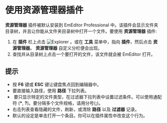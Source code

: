 # 使用资源管理器插件

**资源管理器** 插件被默认安装到 EmEditor Professional 中。该插件会显示文件夹目录树，并且让你能从文件夹目录树中打开一个文件。要使用 **资源管理器** 插件:

1. 在 **插件** 栏上点击 ![Explorer](../../images/plugin_explorer..png) 。或在 **工具** 菜单中，指向 **插件**，然后点击 **资源管理器**。 **资源管理器** 自定义分栏便会出现。
2. 查找并从目录树上点击一个要打开的文件，该文件就会被 EmEditor 打开。

## 提示

- 按 **F6** 键或 **ESC** 键让键盘焦点回到编辑器中。
- 要直接输入路径，使用 **路径** 下拉列表。
-  要只显示特定的文件类型，在过滤器下拉列表中设置过滤条件。可以使用通配符 (**\***, **?**)。要分隔多个文件规格，请用分号(**;**)。
- 右击列表查看隐藏的文件，刷新，或清除 **路径** 以及 **过滤器** 记录。
- 默认的设定是单击打开一个条目。你可以在插件属性中改变这个行为。
